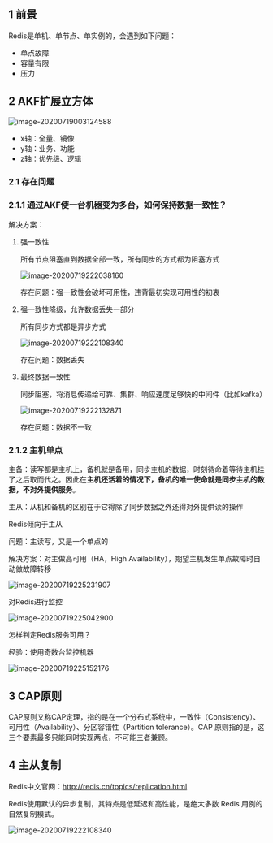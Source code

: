 ## 1 前景

Redis是单机、单节点、单实例的，会遇到如下问题：

- 单点故障
- 容量有限
- 压力

## 2 AKF扩展立方体

![image-20200719003124588](https://yeyangshu-picgo.oss-cn-shanghai.aliyuncs.com/img/image-20200719003124588.png)

- x轴：全量、镜像
- y轴：业务、功能
- z轴：优先级、逻辑

### 2.1 存在问题

### 2.1.1 通过AKF使一台机器变为多台，如何保持数据一致性？

解决方案：

1. 强一致性

   所有节点阻塞直到数据全部一致，所有同步的方式都为阻塞方式

   ![image-20200719222038160](https://yeyangshu-picgo.oss-cn-shanghai.aliyuncs.com/img/image-20200719222038160.png)

   存在问题：强一致性会破坏可用性，违背最初实现可用性的初衷

2. 强一致性降级，允许数据丢失一部分

   所有同步方式都是异步方式

   ![image-20200719222108340](https://yeyangshu-picgo.oss-cn-shanghai.aliyuncs.com/img/image-20200719222108340.png)

   存在问题：数据丢失

3. 最终数据一致性

   同步阻塞，将消息传递给可靠、集群、响应速度足够快的中间件（比如kafka）

   ![image-20200719222132871](https://yeyangshu-picgo.oss-cn-shanghai.aliyuncs.com/img/image-20200719222132871.png)

   存在问题：数据不一致

### 2.1.2 主机单点

主备：读写都是主机上，备机就是备用，同步主机的数据，时刻待命着等待主机挂了之后取而代之。因此在**主机还活着的情况下，备机的唯一使命就是同步主机的数据，不对外提供服务**。

主从：从机和备机的区别在于它得除了同步数据之外还得对外提供读的操作

Redis倾向于主从

问题：主读写，又是一个单点的

解决方案：对主做高可用（HA，High Availability），期望主机发生单点故障时自动做故障转移

![image-20200719225231907](https://yeyangshu-picgo.oss-cn-shanghai.aliyuncs.com/img/image-20200719225231907.png)

对Redis进行监控

![image-20200719225042900](https://yeyangshu-picgo.oss-cn-shanghai.aliyuncs.com/img/image-20200719225042900.png)



怎样判定Redis服务可用？

经验：使用奇数台监控机器

![image-20200719225152176](https://yeyangshu-picgo.oss-cn-shanghai.aliyuncs.com/img/image-20200719225152176.png)

## 3 CAP原则

CAP原则又称CAP定理，指的是在一个分布式系统中，一致性（Consistency）、可用性（Availability）、分区容错性（Partition tolerance）。CAP 原则指的是，这三个要素最多只能同时实现两点，不可能三者兼顾。

## 4 主从复制

Redis中文官网：http://redis.cn/topics/replication.html

Redis使用默认的异步复制，其特点是低延迟和高性能，是绝大多数 Redis 用例的自然复制模式。

![image-20200719222108340](https://yeyangshu-picgo.oss-cn-shanghai.aliyuncs.com/img/image-20200719222108340.png)